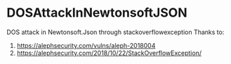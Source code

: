 # DOSAttackInNewtonsoftJSON
DOS attack in Newtonsoft.Json through stackoverflowexception
Thanks to: 
1. https://alephsecurity.com/vulns/aleph-2018004
2. https://alephsecurity.com/2018/10/22/StackOverflowException/
